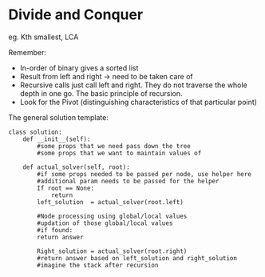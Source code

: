 # Divide and Conquer 

eg. Kth smallest, LCA

Remember:
* In-order of binary gives a sorted list
* Result from left and right -> need to be taken care of
* Recursive calls just call left and right. They do not traverse the whole depth in one go. The basic principle of recursion.
* Look for the Pivot (distinguishing characteristics of that particular point)

The general solution template:
```
class solution:
	def __init__(self):
		#some props that we need pass down the tree
		#some props that we want to maintain values of

	def actual_solver(self, root):
		#if some props needed to be passed per node, use helper here
		#additional param needs to be passed for the helper
		If root == None:
			return
		left_solution  = actual_solver(root.left)

		#Node processing using global/local values
		#updation of those global/local values
		#if found:
		return answer
		
		Right_solution = actual_solver(root.right)
		#return answer based on left_solution and right_solution
		#imagine the stack after recursion
```	